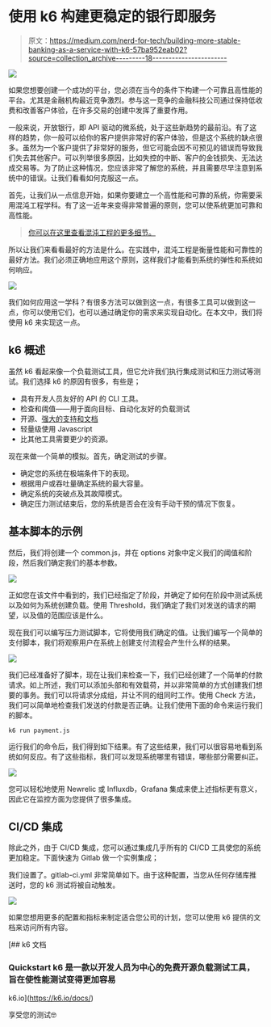 # 使用 k6 构建更稳定的银行即服务

> 原文：<https://medium.com/nerd-for-tech/building-more-stable-banking-as-a-service-with-k6-57ba952eab02?source=collection_archive---------18----------------------->

![](img/5e2f3142830dd622f219473560c58242.png)

如果您想要创建一个成功的平台，您必须在当今的条件下构建一个可靠且高性能的平台。尤其是金融机构最近竞争激烈。参与这一竞争的金融科技公司通过保持低收费和改善客户体验，在许多交易的创建中发挥了重要作用。

一般来说，开放银行，即 API 驱动的微系统，处于这些新趋势的最前沿。有了这样的趋势，你一般可以给你的客户提供非常好的客户体验，但是这个系统的缺点很多。虽然为一个客户提供了非常好的服务，但它可能会因不可预见的错误而导致我们失去其他客户。可以列举很多原因，比如失控的中断、客户的金钱损失、无法达成交易等。为了防止这种情况，您应该非常了解您的系统，并且需要尽早注意到系统中的错误。让我们看看如何克服这一点。

首先，让我们从一点信息开始，如果你要建立一个高性能和可靠的系统，你需要采用混沌工程学科。有了这一近年来变得非常普遍的原则，您可以使系统更加可靠和高性能。

> [你可以在这里查看混沌工程的更多细节。](https://principlesofchaos.org/#:~:text=Chaos%20Engineering%20is%20the%20discipline,the%20game%20for%20software%20engineering.)

所以让我们来看看最好的方法是什么。在实践中，混沌工程是衡量性能和可靠性的最好方法。我们必须正确地应用这个原则，这样我们才能看到系统的弹性和系统如何响应。

![](img/969b7f156c54b660a71466fd3432f127.png)

我们如何应用这一学科？有很多方法可以做到这一点，有很多工具可以做到这一点，你可以使用它们，也可以通过确定你的需求来实现自动化。在本文中，我们将使用 k6 来实现这一点。

## k6 概述

虽然 k6 看起来像一个负载测试工具，但它允许我们执行集成测试和压力测试等测试。我们选择 k6 的原因有很多，有些是；

*   具有开发人员友好的 API 的 CLI 工具。
*   检查和阈值——用于面向目标、自动化友好的负载测试
*   开源、[强大的支持和文档](https://k6.io/docs/javascript-api)
*   轻量级使用 Javascript
*   比其他工具需要更少的资源。

现在来做一个简单的模拟。首先，确定测试的步骤。

*   确定您的系统在极端条件下的表现。
*   根据用户或吞吐量确定系统的最大容量。
*   确定系统的突破点及其故障模式。
*   确定压力测试结束后，您的系统是否会在没有手动干预的情况下恢复。

## 基本脚本的示例

然后，我们将创建一个 common.js，并在 options 对象中定义我们的阈值和阶段，然后我们确定我们的基本参数。

![](img/30c60a12f07ac8b14aebe8778b0cea27.png)

正如您在该文件中看到的，我们已经指定了阶段，并确定了如何在阶段中测试系统以及如何为系统创建负载。使用 Threshold，我们确定了我们对发送的请求的期望，以及值的范围应该是什么。

现在我们可以编写压力测试脚本，它将使用我们确定的值。让我们编写一个简单的支付脚本，我们将观察用户在系统上创建支付流程会产生什么样的结果。

![](img/90593486b65b2a9f8332a2d234411a92.png)

我们已经准备好了脚本，现在让我们来检查一下，我们已经创建了一个简单的付款请求。如上所述，我们可以添加头部和有效载荷，并以非常简单的方式创建我们想要的事务。我们可以将请求分成组，并让不同的组同时工作。使用 Check 方法，我们可以简单地检查我们发送的付款是否正确。让我们使用下面的命令来运行我们的脚本。

```
k6 run payment.js
```

运行我们的命令后，我们得到如下结果。有了这些结果，我们可以很容易地看到系统如何反应。有了这些指标，我们可以发现系统哪里有错误，哪些部分需要纠正。

![](img/13e8d67e2d5fe539f7412e31a8188f80.png)

您可以轻松地使用 Newrelic 或 Influxdb，Grafana 集成来使上述指标更有意义，因此它在监控方面为您提供了很多集成。

## CI/CD 集成

除此之外，由于 CI/CD 集成，您可以通过集成几乎所有的 CI/CD 工具使您的系统更加稳定。下面快速为 Gitlab 做一个实例集成；

我们设置了。gitlab-ci.yml 非常简单如下。由于这种配置，当您从任何存储库推送时，您的 k6 测试将被自动触发。

![](img/594e6359bee0dfc2093ac0e7c3ed0cba.png)

如果您想用更多的配置和指标来制定适合您公司的计划，您可以使用 k6 提供的文档来访问所有内容。

[](https://k6.io/docs/) [## k6 文档

### Quickstart k6 是一款以开发人员为中心的免费开源负载测试工具，旨在使性能测试变得更加容易

k6.io](https://k6.io/docs/) 

享受您的测试🤓